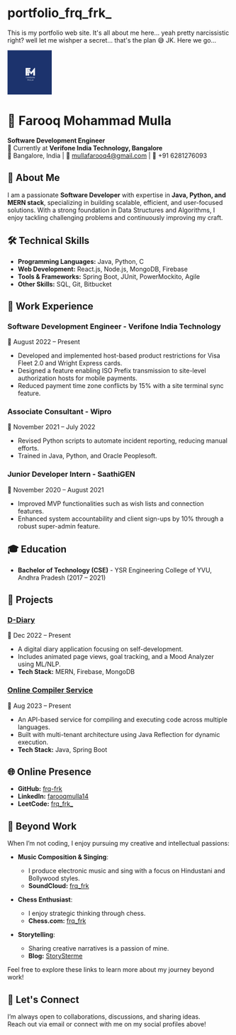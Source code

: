 # portfolio_frq_frk_ 
This is my portfolio web site. It's all about me here... yeah pretty narcissistic right? well let me wishper a secret... that's the plan 😅 JK. Here we go...

<img src="src/Assets/Images/Farooq Mulla.svg" alt="Logo" width="100">

# 👋 Farooq Mohammad Mulla

**Software Development Engineer**  
💼 Currently at **Verifone India Technology, Bangalore**  
📍 Bangalore, India | 📧 [mullafarooq4@gmail.com](mailto:mullafarooq4@gmail.com) | 📱 +91 6281276093  

## 🌟 About Me

I am a passionate **Software Developer** with expertise in **Java, Python, and MERN stack**, specializing in building scalable, efficient, and user-focused solutions. With a strong foundation in Data Structures and Algorithms, I enjoy tackling challenging problems and continuously improving my craft.

## 🛠️ Technical Skills

- **Programming Languages:** Java, Python, C  
- **Web Development:** React.js, Node.js, MongoDB, Firebase  
- **Tools & Frameworks:** Spring Boot, JUnit, PowerMockito, Agile  
- **Other Skills:** SQL, Git, Bitbucket  

## 💼 Work Experience

### **Software Development Engineer** - Verifone India Technology  
📅 August 2022 – Present  
- Developed and implemented host-based product restrictions for Visa Fleet 2.0 and Wright Express cards.  
- Designed a feature enabling ISO Prefix transmission to site-level authorization hosts for mobile payments.  
- Reduced payment time zone conflicts by 15% with a site terminal sync feature.  

### **Associate Consultant** - Wipro  
📅 November 2021 – July 2022  
- Revised Python scripts to automate incident reporting, reducing manual efforts.  
- Trained in Java, Python, and Oracle Peoplesoft.  

### **Junior Developer Intern** - SaathiGEN  
📅 November 2020 – August 2021  
- Improved MVP functionalities such as wish lists and connection features.  
- Enhanced system accountability and client sign-ups by 10% through a robust super-admin feature.  

## 🎓 Education

- **Bachelor of Technology (CSE)** - YSR Engineering College of YVU, Andhra Pradesh (2017 – 2021)  

## 🚀 Projects

### [D-Diary](https://github.com/frq-frk/D-Diary-FE)  
📅 Dec 2022 – Present  
- A digital diary application focusing on self-development.  
- Includes animated page views, goal tracking, and a Mood Analyzer using ML/NLP.  
- **Tech Stack:** MERN, Firebase, MongoDB  

### [Online Compiler Service](https://github.com/frq-frk/compiler-service)  
📅 Aug 2023 – Present  
- An API-based service for compiling and executing code across multiple languages.  
- Built with multi-tenant architecture using Java Reflection for dynamic execution.  
- **Tech Stack:** Java, Spring Boot  

## 🌐 Online Presence

- **GitHub:** [frq-frk](https://github.com/frq-frk)  
- **LinkedIn:** [farooqmulla14](https://www.linkedin.com/in/farooqmulla14/)  
- **LeetCode:** [frq_frk_](https://leetcode.com/frq_frk_/)

## 🎵 Beyond Work

When I’m not coding, I enjoy pursuing my creative and intellectual passions:  

- **Music Composition & Singing**:  
  - I produce electronic music and sing with a focus on Hindustani and Bollywood styles.  
  - **SoundCloud:** [frq_frk](https://soundcloud.com/frq_frk)  

- **Chess Enthusiast**:  
  - I enjoy strategic thinking through chess.  
  - **Chess.com:** [frq_frk](https://www.chess.com/member/frq_frk)  

- **Storytelling**:  
  - Sharing creative narratives is a passion of mine.  
  - **Blog:** [StorySterme](https://storysterme.blogspot.com/)  

Feel free to explore these links to learn more about my journey beyond work!  

## 🤝 Let's Connect

I’m always open to collaborations, discussions, and sharing ideas.  
Reach out via email or connect with me on my social profiles above!  

